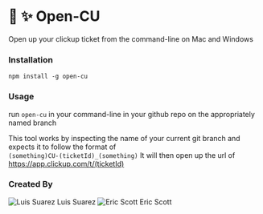 # 📂 ✨ Open-CU
Open up your clickup ticket from the command-line on Mac and Windows

### Installation
`npm install -g open-cu`

### Usage
run `open-cu` in your command-line in your github repo on the appropriately named branch

This tool works by inspecting the name of your current git branch and expects it to follow the format of  
`(something)CU-(ticketId)_(something)`
It will then open up the url of https://app.clickup.com/t/(ticketId)

### Created By
![Luis Suarez](https://github.com/suarezluis.png?size=50) Luis Suarez
![Eric Scott](https://github.com/thunderducky.png?size=50) Eric Scott
